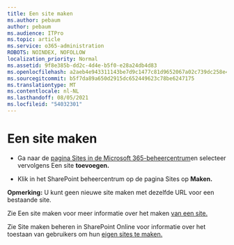 ```yaml
---
title: Een site maken
ms.author: pebaum
author: pebaum
ms.audience: ITPro
ms.topic: article
ms.service: o365-administration
ROBOTS: NOINDEX, NOFOLLOW
localization_priority: Normal
ms.assetid: 9f8e385b-dd2c-4d4e-b5f0-e28a24db4d83
ms.openlocfilehash: a2aeb4e943311143be7d9c1477c81d9652067a02c739dc258e4187deb79cade7
ms.sourcegitcommit: b5f7da89a650d2915dc652449623c78be6247175
ms.translationtype: MT
ms.contentlocale: nl-NL
ms.lasthandoff: 08/05/2021
ms.locfileid: "54032301"
---
```

# <a name="create-a-site"></a>Een site maken

- Ga naar de [pagina Sites in de Microsoft 365-beheercentrum](https://portal.office.com/adminportal/home#/SitesList)en selecteer vervolgens Een site **toevoegen.** 
    
- Klik in het SharePoint beheercentrum op de pagina Sites op **Maken.** 
    
**Opmerking:** U kunt geen nieuwe site maken met dezelfde URL voor een bestaande site. 
  
Zie Een site maken voor meer informatie over het maken [van een site.](https://go.microsoft.com/fwlink/?linkid=866295)
  
Zie Site maken beheren in SharePoint Online voor informatie over het toestaan van gebruikers om hun [eigen sites te maken.](https://go.microsoft.com/fwlink/?linkid=866296)
  

